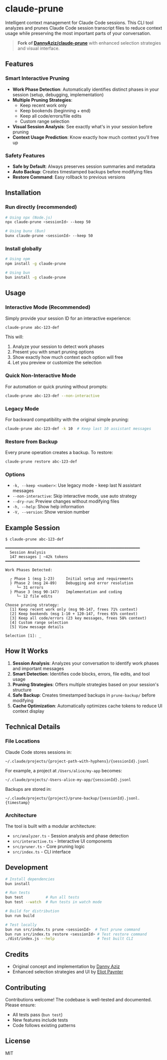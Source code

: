 # claude-prune

Intelligent context management for Claude Code sessions. This CLI tool analyzes and prunes Claude Code session transcript files to reduce context usage while preserving the most important parts of your conversation.

> **Fork of [DannyAziz/claude-prune](https://github.com/DannyAziz/claude-prune)** with enhanced selection strategies and visual interface.

## Features

### Smart Interactive Pruning
- **Work Phase Detection**: Automatically identifies distinct phases in your session (setup, debugging, implementation)
- **Multiple Pruning Strategies**:
  - Keep recent work only
  - Keep bookends (beginning + end)
  - Keep all code/errors/file edits
  - Custom range selection
- **Visual Session Analysis**: See exactly what's in your session before pruning
- **Context Usage Prediction**: Know exactly how much context you'll free up

### Safety Features
- **Safe by Default**: Always preserves session summaries and metadata
- **Auto Backup**: Creates timestamped backups before modifying files
- **Restore Command**: Easy rollback to previous versions

## Installation

### Run directly (recommended)

```bash
# Using npx (Node.js)
npx claude-prune <sessionId> --keep 50

# Using bunx (Bun)
bunx claude-prune <sessionId> --keep 50
```

### Install globally

```bash
# Using npm
npm install -g claude-prune

# Using bun
bun install -g claude-prune
```

## Usage

### Interactive Mode (Recommended)

Simply provide your session ID for an interactive experience:

```bash
claude-prune abc-123-def
```

This will:
1. Analyze your session to detect work phases
2. Present you with smart pruning options
3. Show exactly how much context each option will free
4. Let you preview or customize the selection

### Quick Non-Interactive Mode

For automation or quick pruning without prompts:

```bash
claude-prune abc-123-def --non-interactive
```

### Legacy Mode

For backward compatibility with the original simple pruning:

```bash
claude-prune abc-123-def -k 10  # Keep last 10 assistant messages
```

### Restore from Backup

Every prune operation creates a backup. To restore:

```bash
claude-prune restore abc-123-def
```

### Options

- `-k, --keep <number>`: Use legacy mode - keep last N assistant messages
- `--non-interactive`: Skip interactive mode, use auto strategy
- `--dry-run`: Preview changes without modifying files
- `-h, --help`: Show help information
- `-V, --version`: Show version number

## Example Session

```
$ claude-prune abc-123-def

━━━━━━━━━━━━━━━━━━━━━━━━━━━━━━━━━━━━━━━━━━━━━━━━━━━━━━━━━━━━
  Session Analysis
  147 messages | ~42k tokens
━━━━━━━━━━━━━━━━━━━━━━━━━━━━━━━━━━━━━━━━━━━━━━━━━━━━━━━━━━━━

Work Phases Detected:

  ┌ Phase 1 (msg 1-23)     Initial setup and requirements
  ├ Phase 2 (msg 24-89)    Debugging and error resolution
     └─ 31 errors
  ├ Phase 3 (msg 90-147)   Implementation and coding
     └─ 12 file edits

Choose pruning strategy:
  [1] Keep recent work only (msg 90-147, frees 71% context)
  [2] Keep bookends (msg 1-10 + 120-147, frees 65% context)
  [3] Keep all code/errors (23 key messages, frees 58% context)
  [4] Custom range selection
  [5] View message details

Selection [1]: _
```

## How It Works

1. **Session Analysis**: Analyzes your conversation to identify work phases and important messages
2. **Smart Detection**: Identifies code blocks, errors, file edits, and tool usage
3. **Pruning Strategies**: Offers multiple strategies based on your session's structure
4. **Safe Backup**: Creates timestamped backups in `prune-backup/` before modifying
5. **Cache Optimization**: Automatically optimizes cache tokens to reduce UI context display

## Technical Details

### File Locations

Claude Code stores sessions in:
```
~/.claude/projects/{project-path-with-hyphens}/{sessionId}.jsonl
```

For example, a project at `/Users/alice/my-app` becomes:
```
~/.claude/projects/-Users-alice-my-app/{sessionId}.jsonl
```

Backups are stored in:
```
~/.claude/projects/{project}/prune-backup/{sessionId}.jsonl.{timestamp}
```

### Architecture

The tool is built with a modular architecture:
- `src/analyzer.ts` - Session analysis and phase detection
- `src/interactive.ts` - Interactive UI components  
- `src/pruner.ts` - Core pruning logic
- `src/index.ts` - CLI interface

## Development

```bash
# Install dependencies
bun install

# Run tests
bun test          # Run all tests
bun test --watch  # Run tests in watch mode

# Build for distribution
bun run build

# Test locally
bun run src/index.ts prune <sessionId>  # Test prune command
bun run src/index.ts restore <sessionId> # Test restore command
./dist/index.js --help                   # Test built CLI
```

## Credits

- Original concept and implementation by [Danny Aziz](https://github.com/DannyAziz/claude-prune)
- Enhanced selection strategies and UI by [Eliot Paynter](https://github.com/epaynter)

## Contributing

Contributions welcome! The codebase is well-tested and documented. Please ensure:
- All tests pass (`bun test`)
- New features include tests
- Code follows existing patterns

## License

MIT
